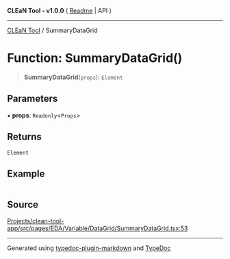 **CLEaN Tool - v1.0.0** ( [Readme](../README.md) \| API )

***

[CLEaN Tool](../exports.md) / SummaryDataGrid

# Function: SummaryDataGrid()

> **SummaryDataGrid**(`props`): `Element`

## Parameters

▪ **props**: `Readonly`\<`Props`\>

## Returns

`Element`

## Example

```ts

```

## Source

[Projects/clean-tool-app/src/pages/EDA/Variable/DataGrid/SummaryDataGrid.tsx:53](https://github.com/yuckyh/clean-tool-app/)

***

Generated using [typedoc-plugin-markdown](https://www.npmjs.com/package/typedoc-plugin-markdown) and [TypeDoc](https://typedoc.org/)
